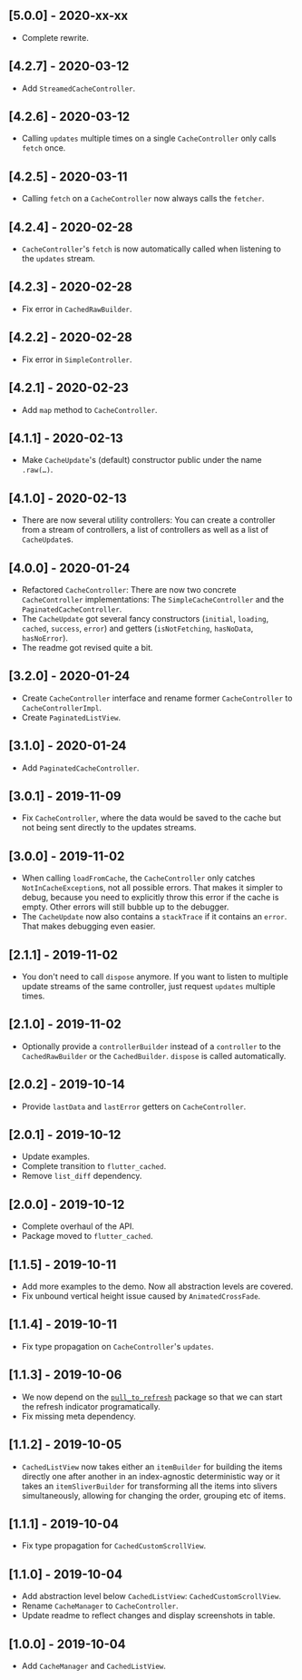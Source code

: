 ## [5.0.0] - 2020-xx-xx

* Complete rewrite.

## [4.2.7] - 2020-03-12

* Add `StreamedCacheController`.

## [4.2.6] - 2020-03-12

* Calling `updates` multiple times on a single `CacheController` only calls
  `fetch` once.

## [4.2.5] - 2020-03-11

* Calling `fetch` on a `CacheController` now always calls the `fetcher`.

## [4.2.4] - 2020-02-28

* `CacheController`'s `fetch` is now automatically called when listening to the `updates` stream.

## [4.2.3] - 2020-02-28

* Fix error in `CachedRawBuilder`.

## [4.2.2] - 2020-02-28

* Fix error in `SimpleController`.

## [4.2.1] - 2020-02-23

* Add `map` method to `CacheController`.

## [4.1.1] - 2020-02-13

* Make `CacheUpdate`'s (default) constructor public under the name `.raw(…)`.

## [4.1.0] - 2020-02-13

* There are now several utility controllers: You can create a controller from a stream of controllers, a list of controllers as well as a list of `CacheUpdate`s.

## [4.0.0] - 2020-01-24

* Refactored `CacheController`: There are now two concrete `CacheController` implementations: The `SimpleCacheController` and the `PaginatedCacheController`.
* The `CacheUpdate` got several fancy constructors (`initial`, `loading`, `cached`, `success`, `error`) and getters (`isNotFetching`, `hasNoData`, `hasNoError`).
* The readme got revised quite a bit.

## [3.2.0] - 2020-01-24

* Create `CacheController` interface and rename former `CacheController` to `CacheControllerImpl`.
* Create `PaginatedListView`.

## [3.1.0] - 2020-01-24

* Add `PaginatedCacheController`.

## [3.0.1] - 2019-11-09

* Fix `CacheController`, where the data would be saved to the cache but not
  being sent directly to the updates streams.

## [3.0.0] - 2019-11-02

* When calling `loadFromCache`, the `CacheController` only catches
  `NotInCacheException`s, not all possible errors. That makes it simpler to
  debug, because you need to explicitly throw this error if the cache is empty.
  Other errors will still bubble up to the debugger.
* The `CacheUpdate` now also contains a `stackTrace` if it contains an `error`.
  That makes debugging even easier.

## [2.1.1] - 2019-11-02

* You don't need to call `dispose` anymore. If you want to listen to multiple
  update streams of the same controller, just request `updates` multiple times.

## [2.1.0] - 2019-11-02

* Optionally provide a `controllerBuilder` instead of a `controller` to the
  `CachedRawBuilder` or the `CachedBuilder`. `dispose` is called automatically.

## [2.0.2] - 2019-10-14

* Provide `lastData` and `lastError` getters on `CacheController`.

## [2.0.1] - 2019-10-12

* Update examples.
* Complete transition to `flutter_cached`.
* Remove `list_diff` dependency.

## [2.0.0] - 2019-10-12

* Complete overhaul of the API.
* Package moved to `flutter_cached`.

## [1.1.5] - 2019-10-11

* Add more examples to the demo. Now all abstraction levels are covered.
* Fix unbound vertical height issue caused by `AnimatedCrossFade`.

## [1.1.4] - 2019-10-11

* Fix type propagation on `CacheController`'s `updates`.

## [1.1.3] - 2019-10-06

* We now depend on the [`pull_to_refresh`](https://pub.dev/packages/pull_to_refresh)
  package so that we can start the refresh indicator programatically.
* Fix missing meta dependency.

## [1.1.2] - 2019-10-05

* `CachedListView` now takes either an `itemBuilder` for building the items
  directly one after another in an index-agnostic deterministic way or it takes
  an `itemSliverBuilder` for transforming all the items into slivers
  simultaneously, allowing for changing the order, grouping etc of items.

## [1.1.1] - 2019-10-04

* Fix type propagation for `CachedCustomScrollView`.

## [1.1.0] - 2019-10-04

* Add abstraction level below `CachedListView`: `CachedCustomScrollView`.
* Rename `CacheManager` to `CacheController`.
* Update readme to reflect changes and display screenshots in table.

## [1.0.0] - 2019-10-04

* Add `CacheManager` and `CachedListView`.
